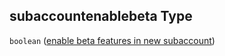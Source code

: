 ## subaccountenablebeta Type

`boolean` ([enable beta features in new subaccount](btpsa-parameters-properties-enable-beta-features-in-new-subaccount.md))
